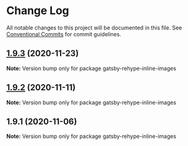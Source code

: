 # Change Log

All notable changes to this project will be documented in this file.
See [Conventional Commits](https://conventionalcommits.org) for commit guidelines.

## [1.9.3](http://github.com/styxlab/gatsby-theme-try-ghost/tree/master/packages/gatsby-rehype-inline-images/compare/gatsby-rehype-inline-images@1.9.2...gatsby-rehype-inline-images@1.9.3) (2020-11-23)

**Note:** Version bump only for package gatsby-rehype-inline-images





## [1.9.2](http://github.com/styxlab/gatsby-theme-try-ghost/tree/master/packages/gatsby-rehype-inline-images/compare/gatsby-rehype-inline-images@1.9.1...gatsby-rehype-inline-images@1.9.2) (2020-11-11)

**Note:** Version bump only for package gatsby-rehype-inline-images





## 1.9.1 (2020-11-06)

**Note:** Version bump only for package gatsby-rehype-inline-images
